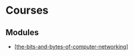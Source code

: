 Courses
===

Modules
---

- [[the-bits-and-bytes-of-computer-networking]]

[//begin]: # "Autogenerated link references for markdown compatibility"
[the-bits-and-bytes-of-computer-networking]: the-bits-and-bytes-of-computer-networking/the-bits-and-bytes-of-computer-networking.md "The Bits and Bytes of Computer Networking"
[//end]: # "Autogenerated link references"